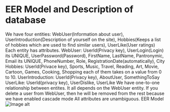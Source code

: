 # EER Model and Description of database
We have four entities: WebUser(Information about user), UserIntroduction(Description of yourself on the site), Hobbies(Keeps a list of hobbies which are used to find similar users), UserLike(User ratings)
Each entity has attributes.
WebUser: UserId(Privacy key), UserLogin(Login) its UNIQUE, UserPassword(Password), FirstName, LastName, Pantronymic, Email its UNIQUE, PhoneNumber, Role, RegistrationDate(automatically), City
Hobbies: UserId(Privace key), Sports, Music, Travel, Reading, Art, Movie, Cartoon, Games, Cooking, Shopping each of them takes on a value from 0 to 10.
UserIntroduction: UserId(Privacy key), AboutUser, SomethingToSay
UserLike: UserId(privacy key), UserDislike, UserLike
We have one-to-one relationship between entites. It all depends on the WebUser entity. If you delete a user from WebUser, then he will be removed from the rest because we have enabled cascade mode
All attributes are unambiguous.
EER Model
![Image alt](https://github.com/Erkobrax/WEBProject/raw/main/docs/images/EERDiagram.png)
